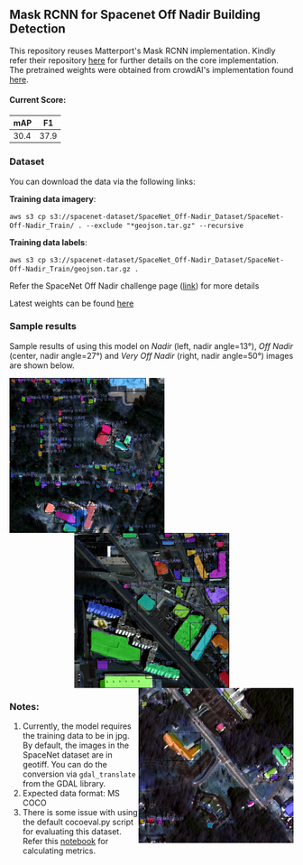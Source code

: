 ## **Mask RCNN for Spacenet Off Nadir Building Detection**

This repository reuses Matterport's Mask RCNN implementation. Kindly refer their repository [here](https://github.com/matterport/Mask_RCNN) for further details on the core implementation. The pretrained weights were obtained from crowdAI's implementation found [here](https://github.com/crowdAI/crowdai-mapping-challenge-mask-rcnn).

#### **Current Score:**

mAP | F1 
--- | --- 
30.4 | 37.9 

### **Dataset**

You can download the data via the following links:

**Training data imagery**:

    aws s3 cp s3://spacenet-dataset/SpaceNet_Off-Nadir_Dataset/SpaceNet-Off-Nadir_Train/ . --exclude "*geojson.tar.gz" --recursive
    
**Training data labels**:

    aws s3 cp s3://spacenet-dataset/SpaceNet_Off-Nadir_Dataset/SpaceNet-Off-Nadir_Train/geojson.tar.gz .
    
Refer the SpaceNet Off Nadir challenge page ([link](https://spacenetchallenge.github.io/Challenges/challengesSummary.html)) for more details

Latest weights can be found [here](https://drive.google.com/open?id=1CExnB6BaZ8sjA7JIpVcuQLCgoHCjWqHd)

### **Sample results**

Sample results of using this model on *Nadir* (left, nadir angle=13&deg;), *Off Nadir* (center, nadir angle=27&deg;) and *Very Off Nadir* (right, nadir angle=50&deg;) images are shown below.

<p align="center">
   <img src="https://github.com/ash1995/Mask-RCNN-for-Off-Nadir-Building-Detection/blob/master/example_images/Atlanta_nadir13_catid_1030010002B7D800_748451_3735939.png" alt="Example result of MaskRCNN on SpaceNet"/ width=275 img align="left">
  <img src="https://github.com/ash1995/Mask-RCNN-for-Off-Nadir-Building-Detection/blob/master/example_images/Atlanta_nadir27_catid_1030010003472200_739451_3740439.png" alt="Example result of MaskRCNN on SpaceNet"/ width=275 img align="center">
  <img src="https://github.com/ash1995/Mask-RCNN-for-Off-Nadir-Building-Detection/blob/master/example_images/Atlanta_nadir50_catid_10300100039E6200_746201_3721539.png" alt="Example result of MaskRCNN on SpaceNet"/ width=275 img align="right">
</p>


### **Notes**:
1. Currently, the model requires the training data to be in jpg. By default, the images in the SpaceNet dataset are in geotiff. You can do the conversion via `gdal_translate` from the GDAL library. 
2. Expected data format: MS COCO
3. There is some issue with using the default cocoeval.py script for evaluating this dataset. Refer this [notebook](https://github.com/ash1995/Mask-RCNN-for-Off-Nadir-Building-Detection/blob/master/samples/sate/Calculate_metrics.ipynb) for calculating metrics. 
